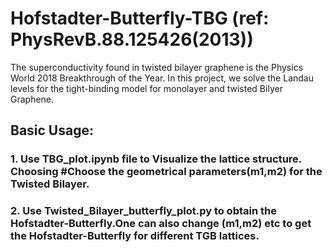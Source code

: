# Hofstadter-Butterfly-TBG (ref: PhysRevB.88.125426(2013))
The superconductivity found in twisted bilayer graphene is the Physics World 2018 Breakthrough of the Year. In this project, we solve the Landau levels for the tight-binding model for monolayer and twisted Bilyer Graphene.

## Basic Usage:
### 1. Use TBG_plot.ipynb file to Visualize the lattice structure. Choosing #Choose the geometrical parameters(m1,m2) for the Twisted Bilayer.  
### 2. Use Twisted_Bilayer_butterfly_plot.py to obtain the Hofstadter-Butterfly.One can also change (m1,m2) etc to get the Hofstadter-Butterfly for different TGB lattices.
